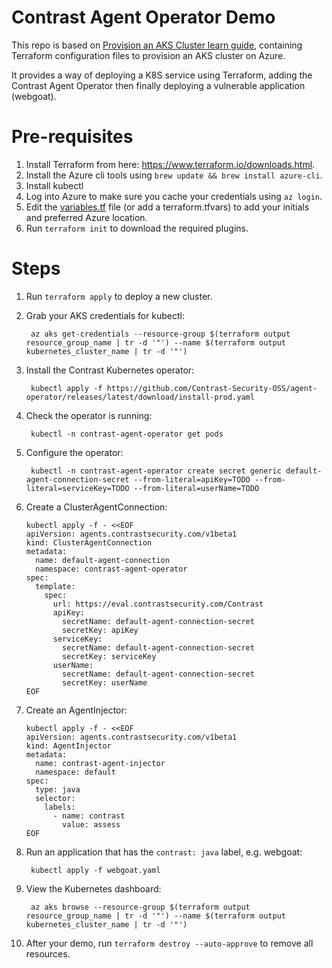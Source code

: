 # Contrast Agent Operator Demo

This repo is based on [Provision an AKS Cluster learn guide](https://learn.hashicorp.com/terraform/kubernetes/provision-aks-cluster), containing Terraform configuration files to provision an AKS cluster on Azure.

It provides a way of deploying a K8S service using Terraform, adding the Contrast Agent Operator then finally deploying a vulnerable application (webgoat).

# Pre-requisites

1. Install Terraform from here: https://www.terraform.io/downloads.html.
1. Install the Azure cli tools using `brew update && brew install azure-cli`.
1. Install kubectl
1. Log into Azure to make sure you cache your credentials using `az login`.
1. Edit the [variables.tf](variables.tf) file (or add a terraform.tfvars) to add your initials and preferred Azure location.
1. Run `terraform init` to download the required plugins.

# Steps
1. Run `terraform apply` to deploy a new cluster.
1. Grab your AKS credentials for kubectl:

        az aks get-credentials --resource-group $(terraform output resource_group_name | tr -d '"') --name $(terraform output kubernetes_cluster_name | tr -d '"')

1. Install the Contrast Kubernetes operator:

        kubectl apply -f https://github.com/Contrast-Security-OSS/agent-operator/releases/latest/download/install-prod.yaml

1. Check the operator is running:

        kubectl -n contrast-agent-operator get pods

1. Configure the operator:

        kubectl -n contrast-agent-operator create secret generic default-agent-connection-secret --from-literal=apiKey=TODO --from-literal=serviceKey=TODO --from-literal=userName=TODO

1. Create a ClusterAgentConnection:

    ```
    kubectl apply -f - <<EOF
    apiVersion: agents.contrastsecurity.com/v1beta1
    kind: ClusterAgentConnection
    metadata:
      name: default-agent-connection
      namespace: contrast-agent-operator
    spec:
      template:
        spec:
          url: https://eval.contrastsecurity.com/Contrast
          apiKey:
            secretName: default-agent-connection-secret
            secretKey: apiKey
          serviceKey:
            secretName: default-agent-connection-secret
            secretKey: serviceKey
          userName:
            secretName: default-agent-connection-secret
            secretKey: userName
    EOF
    ```

1. Create an AgentInjector:

    ```
    kubectl apply -f - <<EOF
    apiVersion: agents.contrastsecurity.com/v1beta1
    kind: AgentInjector
    metadata:
      name: contrast-agent-injector
      namespace: default
    spec:
      type: java
      selector:
        labels:
          - name: contrast
            value: assess
    EOF
    ```

1. Run an application that has the `contrast: java` label, e.g. webgoat:

        kubectl apply -f webgoat.yaml

1. View the Kubernetes dashboard:

        az aks browse --resource-group $(terraform output resource_group_name | tr -d '"') --name $(terraform output  kubernetes_cluster_name | tr -d '"')

1. After your demo, run `terraform destroy --auto-approve` to remove all resources.